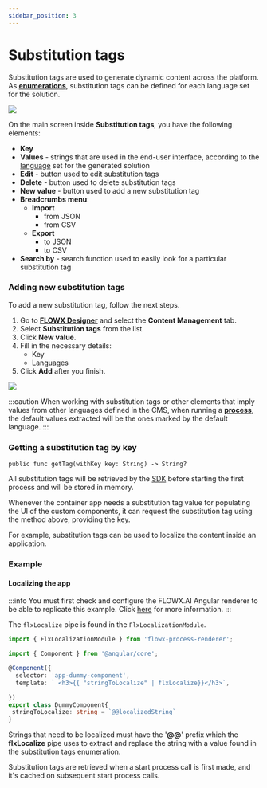 ```yaml
---
sidebar_position: 3
---
```


# Substitution tags

Substitution tags are used to generate dynamic content across the platform. As [**enumerations**](../../../../terms/flowx-enumerations), substitution tags can be defined for each language set for the solution.

![](https://s3.eu-west-1.amazonaws.com/docx.flowx.ai/platform-deep-dive/substitution_tags.png)

On the main screen inside **Substitution tags**, you have the following elements:

* **Key**
* **Values** - strings that are used in the end-user interface, according to the [language](languages) set for the generated solution
* **Edit** - button used to edit substitution tags
* **Delete** - button used to delete substitution tags
* **New value** - button used to add a new substitution tag
* **Breadcrumbs menu**:
  * **Import**
    * from JSON
    * from CSV
  * **Export**
    * to JSON
    * to CSV
* **Search by** - search function used to easily look for a particular substitution tag

### Adding new substitution tags

To add a new substitution tag, follow the next steps.

1. Go to [**FLOWX Designer**](../../../../terms/flowx-ai-designer) and select the **Content Management** tab.
2. Select **Substitution tags** from the list.
3. Click **New value**.
4. Fill in the necessary details:
   * Key
   * Languages
5. Click **Add** after you finish.

![](https://s3.eu-west-1.amazonaws.com/docx.flowx.ai/platform-deep-dive/add_new_substitution.png)

:::caution
When working with substitution tags or other elements that imply values from other languages defined in the CMS, when running a [**process**](../../../../terms/flowx-process-instance), the default values extracted will be the ones marked by the default language.
:::

### Getting a substitution tag by key

```
public func getTag(withKey key: String) -> String?
```

All substitution tags will be retrieved by the [SDK](../../renderer-sdks/angular-renderer.md) before starting the first process and will be stored in memory.

Whenever the container app needs a substitution tag value for populating the UI of the custom components, it can request the substitution tag using the method above, providing the key.

For example, substitution tags can be used to localize the content inside an application.

### Example

#### Localizing the app

:::info
You must first check and configure the FLOWX.AI Angular renderer to be able to replicate this example. Click [here](../../renderer-sdks/angular-renderer.md#using-the-angular-renderer) for more information.
:::

The `flxLocalize` pipe is found in the `FlxLocalizationModule`.

```typescript
import { FlxLocalizationModule } from 'flowx-process-renderer';
```

```typescript
import { Component } from '@angular/core';

@Component({
  selector: 'app-dummy-component',
  template: ` <h3>{{ "stringToLocalize" | flxLocalize}}</h3>`,

})
export class DummyComponent{
 stringToLocalize: string = `@@localizedString`
}
```

Strings that need to be localized must have the '**@@**' prefix which the **flxLocalize** pipe uses to extract and replace the string with a value found in the substitution tags enumeration.

Substitution tags are retrieved when a start process call is first made, and it's cached on subsequent start process calls.
